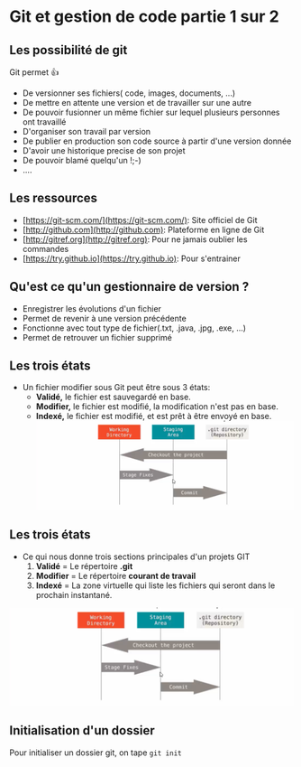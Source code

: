 # Git et gestion de code partie 1 sur 2
## Les possibilité de git
Git permet 👍
* De versionner ses fichiers( code, images, documents, ...)
* De mettre en attente une version et de travailler sur une autre
* De pouvoir fusionner un même fichier sur lequel plusieurs personnes ont travaillé
* D'organiser son travail par version
* De publier en production son code source à partir d'une version donnée
* D'avoir une historique precise de son projet
* De pouvoir blamé quelqu'un !;-)
* .... 
## Les ressources
* [https://git-scm.com/](https://git-scm.com/): Site officiel de Git
* [http://github.com](http://github.com): Plateforme en ligne de Git
* [http://gitref.org](http://gitref.org): Pour ne jamais oublier les commandes
* [https://try.github.io](https://try.github.io): Pour s'entrainer

## Qu'est ce qu'un gestionnaire de version ?
* Enregistrer les évolutions d'un fichier
* Permet de revenir à une version précédente
* Fonctionne avec tout type de fichier(.txt, .java, .jpg, .exe, ...)
* Permet de retrouver un fichier supprimé
## Les trois états
* Un fichier modifier sous Git peut être sous 3 états:
    * **Validé,** le fichier est sauvegardé en base.
    * **Modifier,** le fichier est modifié, la modification n'est pas en base.
    * **Indexé,** le fichier est modifié, et est prêt à être envoyé en base.
  ![etats](images/trois-etats.png)

## Les trois états
* Ce qui nous donne trois sections principales d'un projets GIT
    1. **Validé** = Le répertoire **.git**
    2. **Modifier** = Le répertoire **courant de travail**
    3. **Indexé** = La zone virtuelle qui liste les fichiers qui seront dans le prochain instantané.

![etats](images/trois-etats.png)

## Initialisation d'un dossier 
Pour initialiser un dossier git, on tape <code>git init</code>
   